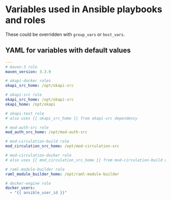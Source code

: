 # Variables used in Ansible playbooks and roles

These could be overridden with `group_vars` or `host_vars`.

## YAML for variables with default values
```yaml
---
# maven-3 role
maven_version: 3.3.9

# okapi-docker roles
okapi_src_home: /opt/okapi-src

# okapi-src role
okapi_src_home: /opt/okapi-src
okapi_home: /opt/okapi

# okapi-test role
# also uses {{ okapi_src_home }} from okapi-src dependency

# mod-auth-src role
mod_auth_src_home: /opt/mod-auth-src

# mod-circulation-build role
mod_circulation_src_home: /opt/mod-circulation-src

# mod-circulation-docker role
# also uses {{ mod_circulation_src_home }} from mod-circulation-build dependency

# raml-module-builder role
raml_module_builder_home: /opt/raml-module-builder

# docker-engine role
docker_users:
  - "{{ ansible_user_id }}"
```
